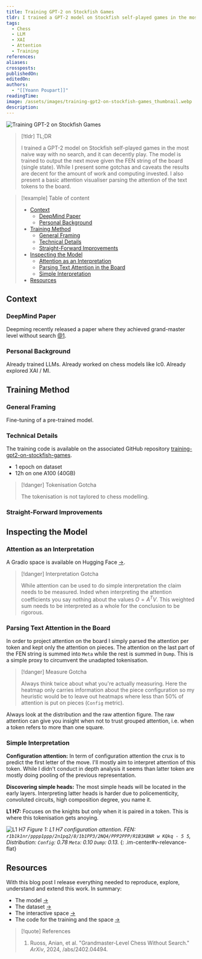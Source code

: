 ```yaml
---
title: Training GPT-2 on Stockfish Games
tldr: I trained a GPT-2 model on Stockfish self-played games in the most naive way with no search, and it can decently play. The model is trained to output the next move given the FEN string of the board (single state). While I present some gotchas and caveats the results are decent for the amount of work and computing invested. I also present a basic attention visualiser parsing the attention of the text tokens to the board.
tags:
  - Chess
  - LLM
  - XAI
  - Attention
  - Training
references: 
aliases: 
crossposts: 
publishedOn: 
editedOn: 
authors:
  - "[[Yoann Poupart]]"
readingTime: 
image: /assets/images/training-gpt2-on-stockfish-games_thumbnail.webp
description:
---
```


![Training GPT-2 on Stockfish Games](training-gpt2-on-stockfish-games.webp)

> [!tldr] TL;DR
> 
> I trained a GPT-2 model on Stockfish self-played games in the most naive way with no search, and it can decently play. The model is trained to output the next move given the FEN string of the board (single state). While I present some gotchas and caveats the results are decent for the amount of work and computing invested. I also present a basic attention visualiser parsing the attention of the text tokens to the board.

> [!example] Table of content
> 
> - [Context](#context)
> 	- [DeepMind Paper](#deepmind-paper)
> 	-  [Personal Background](#personal-background)
> - [Training Method](#training-method)
> 	- [General Framing](#general-framing)
> 	- [Technical Details](#technical-details)
> 	- [Straight-Forward Improvements](#straight-forward-improvements)
> - [Inspecting the Model](#inspecting-the-model)
> 	- [Attention as an Interpretation](#attention-as-an-interpretation)
> 	- [Parsing Text Attention in the Board](#parsing-text-attention-in-the-board)
> 	- [Simple Interpretation](#simple-interpretation)
> - [Resources](#resources)

## Context

### DeepMind Paper

 Deepming recently released a paper where they achieved grand-master level without search [@1](#resources).

### Personal Background

Already trained LLMs. Already worked on chess models like lc0. Already explored XAI / MI.

## Training Method

### General Framing

Fine-tuning of a pre-trained model.
### Technical Details

The training code is available on the associated GitHub repository [training-gpt2-on-stockfish-games](https://github.com/yp-edu/training-gpt2-on-stockfish-games).

- 1 epoch on dataset
- 12h on one A100 (40GB)

>[!danger] Tokenisation Gotcha
>
>The tokenisation is not taylored to chess modelling.

### Straight-Forward Improvements



## Inspecting the Model

### Attention as an Interpretation

A Gradio space is available on Hugging Face [->](https://huggingface.co/spaces/yp-edu/viz-gpt2-stockfish-debug).

>[!danger] Interpretation Gotcha
>
>While attention can be used to do simple interpretation the claim needs to be measured. Inded when interpreting the attention coefficients you say nothing about the values $O=A^TV$. This weighted sum needs to be interpreted as a whole for the conclusion to be rigorous.

### Parsing Text Attention in the Board  

In order to project attention on the board I simply parsed the attention per token and kept only the attention on pieces. The attention on the last part of the FEN string is summed into `Meta` while the rest is summed in `Dump`. This is a simple proxy to circumvent the unadapted tokenisation. 

>[!danger] Measure Gotcha
>
> Always think twice about what you're actually measuring. Here the heatmap only carries information about the piece configuration so my heuristic would be to leave out heatmaps where less than 50% of attention is put on pieces (`Config` metric).

Always look at the distribution and the raw attention figure. The raw attention can give you insight when not to trust grouped attention, i.e. when a token refers to more than one square.

### Simple Interpretation

**Configuration attention:** In term of configuration attention the crux is to predict the first letter of the move. I'll mostly aim to interpret attention of this token. While I didn't conduct in depth analysis it seems than latter token are mostly doing pooling of the previous representation.

**Discovering simple heads:** The most simple heads will be located in the early layers. Interpreting latter heads is harder due to policementicity, convoluted circuits, high composition degree, you name it.

**L1 H7:** Focuses on the knights but only when it is paired in a token. This is where this tokenisation gets anoying.


![L1 H7](training-gpt2-on-stockfish-games_L1_H7.svg)
*Figure 1: L1 H7 configuration attention. FEN: `r1b1k1nr/pppp1ppp/2n1pq2/8/1b1PP3/2NQ4/PPP2PPP/R1B1KBNR w KQkq - 5 5`, Distribution: `Config`: 0.78 `Meta`: 0.10 `Dump`: 0.13.*
{: .im-center#v-relevance-flat}

## Resources

With this blog post I release everything needed to reproduce, explore, understand and extend this work. In summary:

- The model [->](https://huggingface.co/yp-edu/gpt2-stockfish-debug)
- The dataset [->](https://huggingface.co/datasets/yp-edu/stockfish-debug)
- The interactive space [->](https://huggingface.co/spaces/yp-edu/viz-gpt2-stockfish-debug)
- The code for the training and the space [->](https://github.com/yp-edu/training-gpt2-on-stockfish-games)

> [!quote] References
> 
> 1. Ruoss, Anian, et al. "Grandmaster-Level Chess Without Search." _ArXiv_, 2024, /abs/2402.04494.
